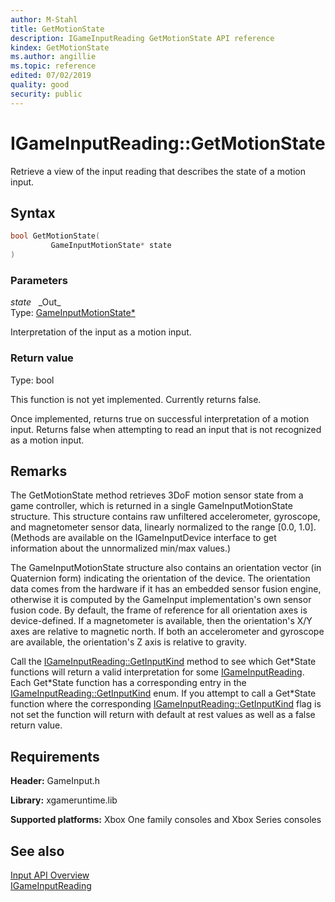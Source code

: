 ```yaml
---
author: M-Stahl
title: GetMotionState
description: IGameInputReading GetMotionState API reference
kindex: GetMotionState
ms.author: angillie
ms.topic: reference
edited: 07/02/2019
quality: good
security: public
---
```


# IGameInputReading::GetMotionState  

Retrieve a view of the input reading that describes the state of a motion input.  

## Syntax  
  
```cpp
bool GetMotionState(  
         GameInputMotionState* state  
)  
```  
  
### Parameters  
  
*state* &nbsp;&nbsp;\_Out\_  
Type: [GameInputMotionState*](../../../structs/gameinputmotionstate.md)  

  
Interpretation of the input as a motion input.  


  
### Return value  
Type: bool

This function is not yet implemented.
Currently returns false.
  
Once implemented, returns true on successful interpretation of a motion input. Returns false when attempting to read an input that is not recognized as a motion input.  
  
## Remarks  

The GetMotionState method retrieves 3DoF motion sensor state from a game controller, which is returned in a single GameInputMotionState structure. This structure contains raw unfiltered accelerometer, gyroscope, and magnetometer sensor data, linearly normalized to the range [0.0, 1.0].  (Methods are available on the IGameInputDevice interface to get information about the unnormalized min/max values.)  

The GameInputMotionState structure also contains an orientation vector (in Quaternion form) indicating the orientation of the device. The orientation data comes from the hardware if it has an embedded sensor fusion engine, otherwise it is computed by the GameInput implementation's own sensor fusion code. By default, the frame of reference for all orientation axes is device-defined. If a magnetometer is available, then the orientation's X/Y axes are relative to magnetic north. If both an accelerometer and gyroscope are available, the orientation's Z axis is relative to gravity.  

Call the [IGameInputReading::GetInputKind](igameinputreading_getinputkind.md) method to see which Get\*State functions will return a valid interpretation for some [IGameInputReading](../igameinputreading.md). Each Get\*State function has a corresponding entry in the [IGameInputReading::GetInputKind](igameinputreading_getinputkind.md) enum. If you attempt to call a Get\*State function where the corresponding [IGameInputReading::GetInputKind](igameinputreading_getinputkind.md) flag is not set the function will return with default at rest values as well as a false return value. 
  
## Requirements  
  
**Header:** GameInput.h
  
**Library:** xgameruntime.lib
  
**Supported platforms:** Xbox One family consoles and Xbox Series consoles  
  
## See also  

[Input API Overview](../../../../../../input/overviews/input-overview.md)  
[IGameInputReading](../igameinputreading.md)  
  
  